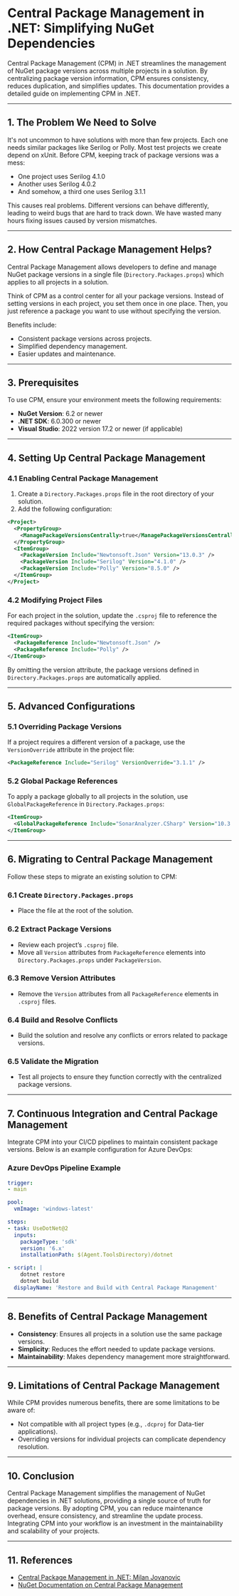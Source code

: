 # Central Package Management in .NET: Simplifying NuGet Dependencies

Central Package Management (CPM) in .NET streamlines the management of NuGet package versions across multiple projects in a solution. By centralizing package version information, CPM ensures consistency, reduces duplication, and simplifies updates. This documentation provides a detailed guide on implementing CPM in .NET.

---

## **1. The Problem We Need to Solve**
It's not uncommon to have solutions with more than few projects. Each one needs similar packages like Serilog or Polly. Most test projects we create depend on xUnit. Before CPM, keeping track of package versions was a mess:

- One project uses Serilog 4.1.0
- Another uses Serilog 4.0.2
- And somehow, a third one uses Serilog 3.1.1

This causes real problems. Different versions can behave differently, leading to weird bugs that are hard to track down. We have wasted many hours fixing issues caused by version mismatches.

---

## **2. How Central Package Management Helps?**
Central Package Management allows developers to define and manage NuGet package versions in a single file (`Directory.Packages.props`) which applies to all projects in a solution. 

Think of CPM as a control center for all your package versions. Instead of setting versions in each project, you set them once in one place. Then, you just reference a package you want to use without specifying the version.

Benefits include:
- Consistent package versions across projects.
- Simplified dependency management.
- Easier updates and maintenance.

---

## **3. Prerequisites**
To use CPM, ensure your environment meets the following requirements:
- **NuGet Version**: 6.2 or newer
- **.NET SDK**: 6.0.300 or newer
- **Visual Studio**: 2022 version 17.2 or newer (if applicable)

---

## **4. Setting Up Central Package Management**

### **4.1 Enabling Central Package Management**
1. Create a `Directory.Packages.props` file in the root directory of your solution.
2. Add the following configuration:

```xml
<Project>
  <PropertyGroup>
    <ManagePackageVersionsCentrally>true</ManagePackageVersionsCentrally>
  </PropertyGroup>
  <ItemGroup>
    <PackageVersion Include="Newtonsoft.Json" Version="13.0.3" />
    <PackageVersion Include="Serilog" Version="4.1.0" />
    <PackageVersion Include="Polly" Version="8.5.0" />
  </ItemGroup>
</Project>
```

### **4.2 Modifying Project Files**
For each project in the solution, update the `.csproj` file to reference the required packages without specifying the version:

```xml
<ItemGroup>
  <PackageReference Include="Newtonsoft.Json" />
  <PackageReference Include="Polly" />
</ItemGroup>
```

By omitting the version attribute, the package versions defined in `Directory.Packages.props` are automatically applied.

---

## **5. Advanced Configurations**

### **5.1 Overriding Package Versions**
If a project requires a different version of a package, use the `VersionOverride` attribute in the project file:

```xml
<PackageReference Include="Serilog" VersionOverride="3.1.1" />
```

### **5.2 Global Package References**
To apply a package globally to all projects in the solution, use `GlobalPackageReference` in `Directory.Packages.props`:

```xml
<ItemGroup>
  <GlobalPackageReference Include="SonarAnalyzer.CSharp" Version="10.3.0.106239" />
</ItemGroup>
```

---

## **6. Migrating to Central Package Management**
Follow these steps to migrate an existing solution to CPM:

### **6.1 Create `Directory.Packages.props`**
- Place the file at the root of the solution.

### **6.2 Extract Package Versions**
- Review each project’s `.csproj` file.
- Move all `Version` attributes from `PackageReference` elements into `Directory.Packages.props` under `PackageVersion`.

### **6.3 Remove Version Attributes**
- Remove the `Version` attributes from all `PackageReference` elements in `.csproj` files.

### **6.4 Build and Resolve Conflicts**
- Build the solution and resolve any conflicts or errors related to package versions.

### **6.5 Validate the Migration**
- Test all projects to ensure they function correctly with the centralized package versions.

---

## **7. Continuous Integration and Central Package Management**
Integrate CPM into your CI/CD pipelines to maintain consistent package versions. Below is an example configuration for Azure DevOps:

### **Azure DevOps Pipeline Example**
```yaml
trigger:
- main

pool:
  vmImage: 'windows-latest'

steps:
- task: UseDotNet@2
  inputs:
    packageType: 'sdk'
    version: '6.x'
    installationPath: $(Agent.ToolsDirectory)/dotnet

- script: |
    dotnet restore
    dotnet build
  displayName: 'Restore and Build with Central Package Management'
```

---

## **8. Benefits of Central Package Management**
- **Consistency**: Ensures all projects in a solution use the same package versions.
- **Simplicity**: Reduces the effort needed to update package versions.
- **Maintainability**: Makes dependency management more straightforward.

---

## **9. Limitations of Central Package Management**
While CPM provides numerous benefits, there are some limitations to be aware of:
- Not compatible with all project types (e.g., `.dcproj` for Data-tier applications).
- Overriding versions for individual projects can complicate dependency resolution.

---

## **10. Conclusion**
Central Package Management simplifies the management of NuGet dependencies in .NET solutions, providing a single source of truth for package versions. By adopting CPM, you can reduce maintenance overhead, ensure consistency, and streamline the update process. Integrating CPM into your workflow is an investment in the maintainability and scalability of your projects.

---

## **11. References**
- [Central Package Management in .NET: Milan Jovanovic](https://www.milanjovanovic.tech/blog/central-package-management-in-net-simplify-nuget-dependencies)
- [NuGet Documentation on Central Package Management](https://learn.microsoft.com/en-us/nuget/consume-packages/central-package-management)

